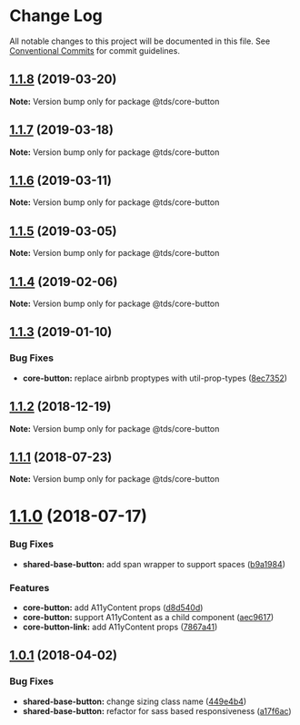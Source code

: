 # Change Log

All notable changes to this project will be documented in this file.
See [Conventional Commits](https://conventionalcommits.org) for commit guidelines.

## [1.1.8](https://github.com/telusdigital/tds/compare/@tds/core-button@1.1.7...@tds/core-button@1.1.8) (2019-03-20)

**Note:** Version bump only for package @tds/core-button





## [1.1.7](https://github.com/telusdigital/tds/compare/@tds/core-button@1.1.6...@tds/core-button@1.1.7) (2019-03-18)

**Note:** Version bump only for package @tds/core-button





## [1.1.6](https://github.com/telusdigital/tds/compare/@tds/core-button@1.1.5...@tds/core-button@1.1.6) (2019-03-11)

**Note:** Version bump only for package @tds/core-button





## [1.1.5](https://github.com/telusdigital/tds/compare/@tds/core-button@1.1.4...@tds/core-button@1.1.5) (2019-03-05)

**Note:** Version bump only for package @tds/core-button





## [1.1.4](https://github.com/telusdigital/tds/compare/@tds/core-button@1.1.3...@tds/core-button@1.1.4) (2019-02-06)

**Note:** Version bump only for package @tds/core-button





## [1.1.3](https://github.com/telusdigital/tds/compare/@tds/core-button@1.1.2...@tds/core-button@1.1.3) (2019-01-10)

### Bug Fixes

- **core-button:** replace airbnb proptypes with util-prop-types ([8ec7352](https://github.com/telusdigital/tds/commit/8ec7352))

<a name="1.1.2"></a>

## [1.1.2](https://github.com/telusdigital/tds/compare/@tds/core-button@1.1.1...@tds/core-button@1.1.2) (2018-12-19)

**Note:** Version bump only for package @tds/core-button

<a name="1.1.1"></a>

## [1.1.1](https://github.com/telusdigital/tds/compare/@tds/core-button@1.1.0...@tds/core-button@1.1.1) (2018-07-23)

**Note:** Version bump only for package @tds/core-button

<a name="1.1.0"></a>

# [1.1.0](https://github.com/telusdigital/tds/compare/@tds/core-button@1.0.1...@tds/core-button@1.1.0) (2018-07-17)

### Bug Fixes

- **shared-base-button:** add span wrapper to support spaces ([b9a1984](https://github.com/telusdigital/tds/commit/b9a1984))

### Features

- **core-button:** add A11yContent props ([d8d540d](https://github.com/telusdigital/tds/commit/d8d540d))
- **core-button:** support A11yContent as a child component ([aec9617](https://github.com/telusdigital/tds/commit/aec9617))
- **core-button-link:** add A11yContent props ([7867a41](https://github.com/telusdigital/tds/commit/7867a41))

<a name="1.0.1"></a>

## [1.0.1](https://github.com/telusdigital/tds/compare/@tds/core-button@1.0.0...@tds/core-button@1.0.1) (2018-04-02)

### Bug Fixes

- **shared-base-button:** change sizing class name ([449e4b4](https://github.com/telusdigital/tds/commit/449e4b4))
- **shared-base-button:** refactor for sass based responsiveness ([a17f6ac](https://github.com/telusdigital/tds/commit/a17f6ac))

